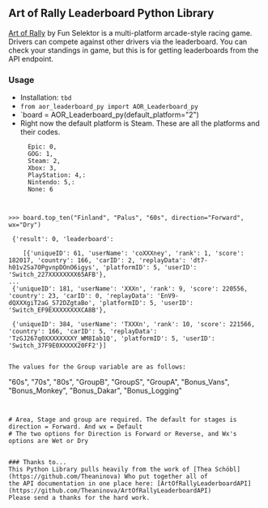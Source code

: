 ## Art of Rally Leaderboard Python Library

[Art of Rally](https://www.funselektor.com/) by Fun Selektor is a multi-platform arcade-style racing game. Drivers can compete against other drivers via the
leaderboard. You can check your standings in game, but this is for getting leaderboards from the API endpoint.

### Usage

* Installation: `tbd`
* `from aor_leaderboard_py import AOR_Leaderboard_py`
* `board = AOR_Leaderboard_py(default_platform="2")
* Right now the default platform is Steam. These are all the platforms and their codes.
    ```
      Epic: 0,
      GOG: 1,
      Steam: 2,
      Xbox: 3,
      PlayStation: 4,:
      Nintendo: 5,:
      None: 6
    ```

```


>>> board.top_ten("Finland", "Palus", "60s", direction="Forward", wx="Dry")

 {'result': 0, 'leaderboard': 

    [{'uniqueID': 61, 'userName': 'coXXXney', 'rank': 1, 'score': 182017, 'country': 166, 'carID': 2, 'replayData': 'dt7-h01v2Sa7OPgvnpDOnO6igys', 'platformID': 5, 'userID': 'Switch_227XXXXXXXX65AFB'},  
...
 {'uniqueID': 181, 'userName': 'XXXn', 'rank': 9, 'score': 220556, 'country': 23, 'carID': 0, 'replayData': 'EnV9-dQXXXgiT2aG_S72DZgtaBo', 'platformID': 5, 'userID': 'Switch_EF9EXXXXXXXXCA8B'}, 

 {'uniqueID': 384, 'userName': 'TXXXn', 'rank': 10, 'score': 221566, 'country': 166, 'carID': 5, 'replayData': 'TzGJ267q0XXXXXXXXY_WM8Iab1Q', 'platformID': 5, 'userID': 'Switch_37F9E0XXXXX20FF2'}]


The values for the Group variable are as follows:
```
  "60s",
  "70s",
  "80s",
  "GroupB",
  "GroupS",
  "GroupA",
  "Bonus_Vans",
  "Bonus_Monkey",
  "Bonus_Dakar",
  "Bonus_Logging"
```


# Area, Stage and group are required. The default for stages is direction = Forward. And wx = Default
# The two options for Direction is Forward or Reverse, and Wx's options are Wet or Dry 


### Thanks to...
This Python Library pulls heavily from the work of [Thea Schöbl](https://github.com/Theaninova) Who put together all of
the API documentation in one place here: [ArtOfRallyLeaderboardAPI](https://github.com/Theaninova/ArtOfRallyLeaderboardAPI)
Please send a thanks for the hard work.
